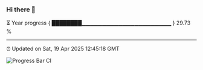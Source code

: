 ### Hi there 👋

⏳ Year progress { ████████▁▁▁▁▁▁▁▁▁▁▁▁▁▁▁▁▁▁▁▁▁▁ } 29.73 %

---

⏰ Updated on Sat, 19 Apr 2025 12:45:18 GMT

![Progress Bar CI](https://github.com/DhruviPatel157/GitHub-Actions-Demo/workflows/Progress%20Bar%20CI/badge.svg)
